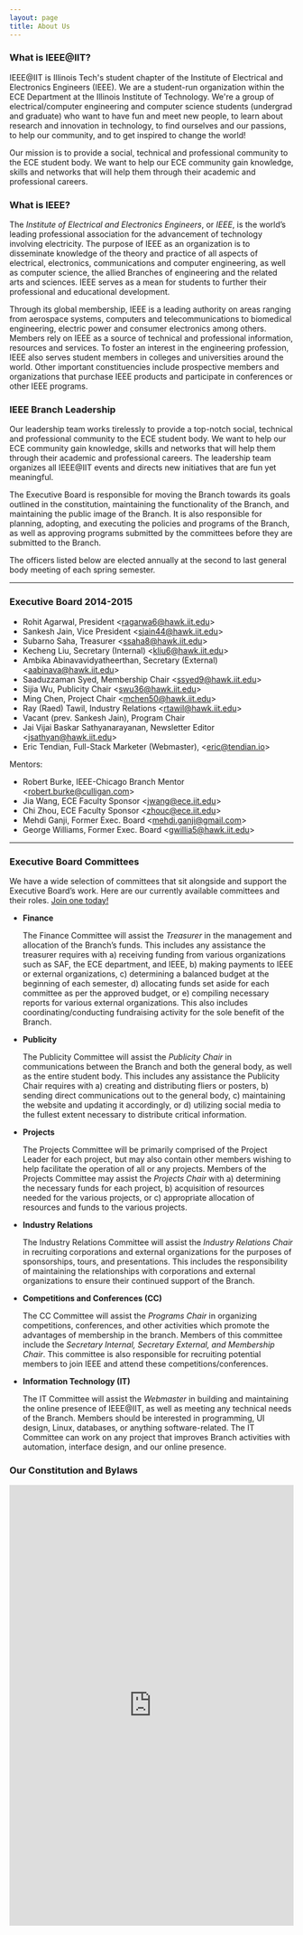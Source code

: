 ```yaml
---
layout: page
title: About Us
---
```


### What is IEEE@IIT?

IEEE@IIT is Illinois Tech's student chapter of the Institute of Electrical and Electronics Engineers (IEEE). We are a student-run organization within the ECE Department at the Illinois Institute of Technology. We're a group of electrical/computer engineering and computer science students (undergrad and graduate) who want to have fun and meet new people, to learn about research and innovation in technology, to find ourselves and our passions, to help our community, and to get inspired to change the world!

Our mission is to provide a social, technical and professional community to the ECE student body. We want to help our ECE community gain knowledge, skills and networks that will help them through their academic and professional careers.

### What is IEEE?

The _Institute of Electrical and Electronics Engineers_, or _IEEE_, is the world’s leading professional association for the advancement of technology involving electricity. The purpose of IEEE as an organization is to disseminate knowledge of the theory and practice of all aspects of electrical, electronics, communications and computer engineering, as well as computer science, the allied Branches of engineering and the related arts and sciences. IEEE serves as a mean for students to further their professional and educational development.

Through its global membership, IEEE is a leading authority on areas ranging from aerospace systems, computers and telecommunications to biomedical engineering, electric power and consumer electronics among others. Members rely on IEEE as a source of technical and professional information, resources and services. To foster an interest in the engineering profession, IEEE also serves student members in colleges and universities around the world. Other important constituencies include prospective members and organizations that purchase IEEE products and participate in conferences or other IEEE programs.


### IEEE Branch Leadership

Our leadership team works tirelessly to provide a top-notch social, technical and professional community to the ECE student body. We want to help our ECE community gain knowledge, skills and networks that will help them through their academic and professional careers. The leadership team organizes all IEEE@IIT events and directs new initiatives that are fun yet meaningful.

The Executive Board is responsible for moving the Branch towards its goals outlined in the constitution, maintaining the functionality of the Branch, and maintaining the public image of the Branch. It is also responsible for planning, adopting, and executing the policies and programs of the Branch, as well as approving programs submitted by the committees before they are submitted to the Branch.

The officers listed below are elected annually at the second to last general body meeting of each spring semester.

* * *

### Executive Board 2014-2015

* Rohit Agarwal, President <[ragarwa6@hawk.iit.edu](mailto:ragarwa6@hawk.iit.edu)>
* Sankesh Jain, Vice President <[sjain44@hawk.iit.edu](mailto:sjain44@hawk.iit.edu)>
* Subarno Saha, Treasurer <[ssaha8@hawk.iit.edu](mailto:ssaha8@hawk.iit.edu)>
* Kecheng Liu, Secretary (Internal) <[kliu6@hawk.iit.edu](mailto:kliu6@hawk.iit.edu)>
* Ambika Abinavavidyatheerthan, Secretary (External) <[aabinava@hawk.iit.edu](mailto:aabinava@hawk.iit.edu)>
* Saaduzzaman Syed, Membership Chair <[ssyed9@hawk.iit.edu](mailto:ssyed9@hawk.iit.edu)>
* Sijia Wu, Publicity Chair <[swu36@hawk.iit.edu](mailto:swu36@hawk.iit.edu)>
* Ming Chen, Project Chair <[mchen50@hawk.iit.edu](mailto:mchen50@hawk.iit.edu)>
* Ray (Raed) Tawil, Industry Relations <[rtawil@hawk.iit.edu](mailto:rtawil@hawk.iit.edu)>
* Vacant (prev. Sankesh Jain), Program Chair <Vacant>
* Jai Vijai Baskar Sathyanarayanan, Newsletter Editor <[jsathyan@hawk.iit.edu](mailto:jsathyan@hawk.iit.edu)>
* Eric Tendian, Full-Stack Marketer (Webmaster), <[eric@tendian.io](mailto:eric@tendian.io)>

Mentors:

* Robert Burke, IEEE-Chicago Branch Mentor <[robert.burke@culligan.com](mailto:robert.burke@culligan.com)>
* Jia Wang, ECE Faculty Sponsor <[jwang@ece.iit.edu](mailto:jwang@ece.iit.edu)>
* Chi Zhou, ECE Faculty Sponsor <[zhouc@ece.iit.edu](mailto:zhouc@ece.iit.edu)>
* Mehdi Ganji, Former Exec. Board <[mehdi.ganji@gmail.com](mailto:mehdi.ganji@gmail.com)>
* George Williams, Former Exec. Board <[gwillia5@hawk.iit.edu](mailto:gwillia5@hawk.iit.edu)>

* * *

### Executive Board Committees

We have a wide selection of committees that sit alongside and support the Executive Board’s work. Here are our currently available committees and their roles. [Join one today!](http://mypages.iit.edu/~ieee/contact-us/)

*   **Finance**

    The Finance Committee will assist the _Treasurer_ in the management and allocation of the Branch’s funds.  This includes any assistance the treasurer requires with a) receiving funding from various organizations such as SAF, the ECE department, and IEEE, b) making payments to IEEE or external organizations, c) determining a balanced budget at the beginning of each semester, d) allocating funds set aside for each committee as per the approved budget, or e) compiling necessary reports for various external organizations. This also includes coordinating/conducting fundraising activity for the sole benefit of the Branch.

*   **Publicity**

    The Publicity Committee will assist the _Publicity Chair_ in communications between the Branch and both the general body, as well as the entire student body.  This includes any assistance the Publicity Chair requires with a) creating and distributing fliers or posters, b) sending direct communications out to the general body, c) maintaining the website and updating it accordingly, or d) utilizing social media to the fullest extent necessary to distribute critical information.

*   **Projects**

    The Projects Committee will be primarily comprised of the Project Leader for each project, but may also contain other members wishing to help facilitate the operation of all or any projects. Members of the Projects Committee may assist the _Projects Chair_ with a) determining the necessary funds for each project, b) acquisition of resources needed for the various projects, or c) appropriate allocation of resources and funds to the various projects.

*   **Industry Relations**

    The Industry Relations Committee will assist the _Industry Relations Chair_ in recruiting corporations and external organizations for the purposes of sponsorships, tours, and presentations. This includes the responsibility of maintaining the relationships with corporations and external organizations to ensure their continued support of the Branch.

*   **Competitions and Conferences (CC)**

    The CC Committee will assist the _Programs Chair_ in organizing competitions, conferences, and other activities which promote the advantages of membership in the branch. Members of this committee include the _Secretary Internal, Secretary External, and Membership Chair_. This committee is also responsible for recruiting potential members to join IEEE and attend these competitions/conferences.

*   **Information Technology (IT)**

    The IT Committee will assist the _Webmaster_ in building and maintaining the online presence of IEEE@IIT, as well as meeting any technical needs of the Branch. Members should be interested in programming, UI design, Linux, databases, or anything software-related. The IT Committee can work on any project that improves Branch activities with automation, interface design, and our online presence.

### Our Constitution and Bylaws

<iframe src="http://docs.google.com/viewer?url=http%3A%2F%2Fmypages.iit.edu%2F~ieee%2Fpublic%2Fmedia%2FIEEEIITConstitutionBylaws2014-15.pdf&embedded=true" width="100%" height="780" style="border: none;">View the document at http://mypages.iit.edu/~ieee/public/media/IEEEIITConstitutionBylaws2014-15.pdf</iframe>

